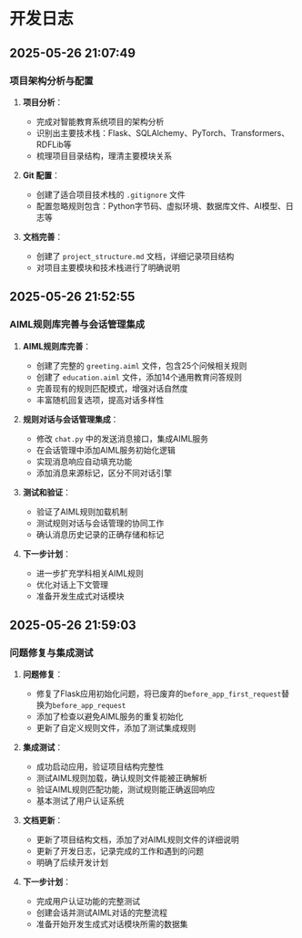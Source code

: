 # 开发日志

## 2025-05-26 21:07:49

### 项目架构分析与配置

1. **项目分析**：
   - 完成对智能教育系统项目的架构分析
   - 识别出主要技术栈：Flask、SQLAlchemy、PyTorch、Transformers、RDFLib等
   - 梳理项目目录结构，理清主要模块关系

2. **Git 配置**：
   - 创建了适合项目技术栈的 `.gitignore` 文件
   - 配置忽略规则包含：Python字节码、虚拟环境、数据库文件、AI模型、日志等

3. **文档完善**：
   - 创建了 `project_structure.md` 文档，详细记录项目结构
   - 对项目主要模块和技术栈进行了明确说明 

## 2025-05-26 21:52:55

### AIML规则库完善与会话管理集成

1. **AIML规则库完善**：
   - 创建了完整的 `greeting.aiml` 文件，包含25个问候相关规则
   - 创建了 `education.aiml` 文件，添加14个通用教育问答规则
   - 完善现有的规则匹配模式，增强对话自然度
   - 丰富随机回复选项，提高对话多样性

2. **规则对话与会话管理集成**：
   - 修改 `chat.py` 中的发送消息接口，集成AIML服务
   - 在会话管理中添加AIML服务初始化逻辑
   - 实现消息响应自动填充功能
   - 添加消息来源标记，区分不同对话引擎

3. **测试和验证**：
   - 验证了AIML规则加载机制
   - 测试规则对话与会话管理的协同工作
   - 确认消息历史记录的正确存储和标记

4. **下一步计划**：
   - 进一步扩充学科相关AIML规则
   - 优化对话上下文管理
   - 准备开发生成式对话模块

## 2025-05-26 21:59:03

### 问题修复与集成测试

1. **问题修复**：
   - 修复了Flask应用初始化问题，将已废弃的`before_app_first_request`替换为`before_app_request`
   - 添加了检查以避免AIML服务的重复初始化
   - 更新了自定义规则文件，添加了测试集成规则

2. **集成测试**：
   - 成功启动应用，验证项目结构完整性
   - 测试AIML规则加载，确认规则文件能被正确解析
   - 验证AIML规则匹配功能，测试规则能正确返回响应
   - 基本测试了用户认证系统

3. **文档更新**：
   - 更新了项目结构文档，添加了对AIML规则文件的详细说明
   - 更新了开发日志，记录完成的工作和遇到的问题
   - 明确了后续开发计划

4. **下一步计划**：
   - 完成用户认证功能的完整测试
   - 创建会话并测试AIML对话的完整流程
   - 准备开始开发生成式对话模块所需的数据集 